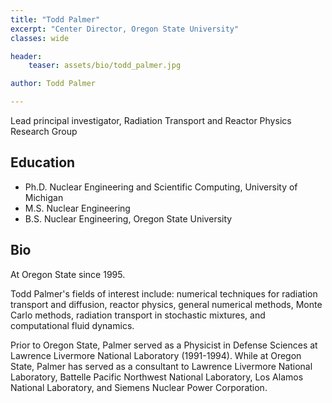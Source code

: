 ```yaml
---
title: "Todd Palmer"
excerpt: "Center Director, Oregon State University"
classes: wide

header:
    teaser: assets/bio/todd_palmer.jpg

author: Todd Palmer

---
```


Lead principal investigator, Radiation Transport and Reactor Physics Research Group

## Education

* Ph.D. Nuclear Engineering and Scientific Computing, University of Michigan
* M.S. Nuclear Engineering
* B.S. Nuclear Engineering, Oregon State University


## Bio

At Oregon State since 1995.

Todd Palmer's fields of interest include: numerical techniques for radiation transport and diffusion, reactor physics, general numerical methods, Monte Carlo methods, radiation transport in stochastic mixtures, and computational fluid dynamics.

Prior to Oregon State, Palmer served as a Physicist in Defense Sciences at Lawrence Livermore National Laboratory (1991-1994). While at Oregon State, Palmer has served as a consultant to Lawrence Livermore National Laboratory, Battelle Pacific Northwest National Laboratory, Los Alamos National Laboratory, and Siemens Nuclear Power Corporation.
